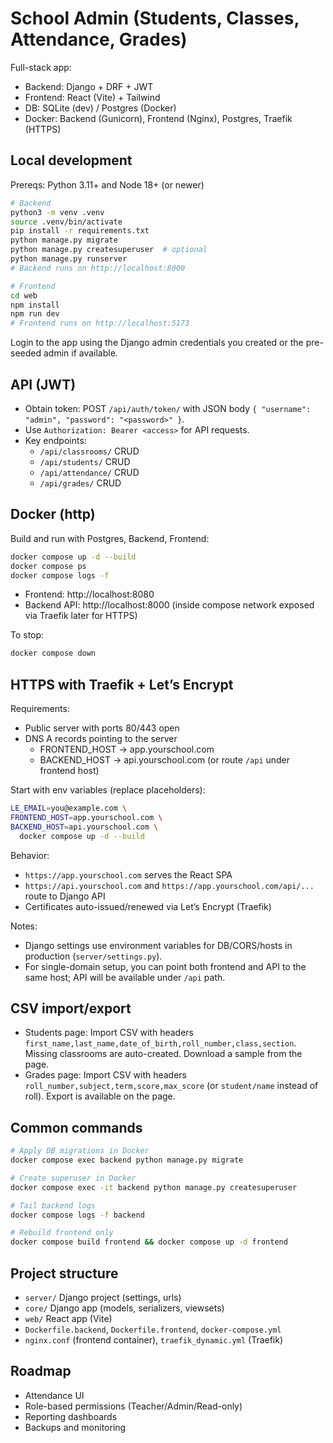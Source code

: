 # School Admin (Students, Classes, Attendance, Grades)

Full-stack app:
- Backend: Django + DRF + JWT
- Frontend: React (Vite) + Tailwind
- DB: SQLite (dev) / Postgres (Docker)
- Docker: Backend (Gunicorn), Frontend (Nginx), Postgres, Traefik (HTTPS)

## Local development

Prereqs: Python 3.11+ and Node 18+ (or newer)

```bash
# Backend
python3 -m venv .venv
source .venv/bin/activate
pip install -r requirements.txt
python manage.py migrate
python manage.py createsuperuser  # optional
python manage.py runserver
# Backend runs on http://localhost:8000

# Frontend
cd web
npm install
npm run dev
# Frontend runs on http://localhost:5173
```

Login to the app using the Django admin credentials you created or the pre-seeded admin if available.

## API (JWT)

- Obtain token: POST `/api/auth/token/` with JSON body `{ "username": "admin", "password": "<password>" }`.
- Use `Authorization: Bearer <access>` for API requests.
- Key endpoints:
  - `/api/classrooms/` CRUD
  - `/api/students/` CRUD
  - `/api/attendance/` CRUD
  - `/api/grades/` CRUD

## Docker (http)

Build and run with Postgres, Backend, Frontend:

```bash
docker compose up -d --build
docker compose ps
docker compose logs -f
```

- Frontend: http://localhost:8080
- Backend API: http://localhost:8000 (inside compose network exposed via Traefik later for HTTPS)

To stop:
```bash
docker compose down
```

## HTTPS with Traefik + Let’s Encrypt

Requirements:
- Public server with ports 80/443 open
- DNS A records pointing to the server
  - FRONTEND_HOST → app.yourschool.com
  - BACKEND_HOST → api.yourschool.com (or route `/api` under frontend host)

Start with env variables (replace placeholders):
```bash
LE_EMAIL=you@example.com \
FRONTEND_HOST=app.yourschool.com \
BACKEND_HOST=api.yourschool.com \
  docker compose up -d --build
```

Behavior:
- `https://app.yourschool.com` serves the React SPA
- `https://api.yourschool.com` and `https://app.yourschool.com/api/...` route to Django API
- Certificates auto-issued/renewed via Let’s Encrypt (Traefik)

Notes:
- Django settings use environment variables for DB/CORS/hosts in production (`server/settings.py`).
- For single-domain setup, you can point both frontend and API to the same host; API will be available under `/api` path.

## CSV import/export

- Students page: Import CSV with headers `first_name,last_name,date_of_birth,roll_number,class,section`. Missing classrooms are auto-created. Download a sample from the page.
- Grades page: Import CSV with headers `roll_number,subject,term,score,max_score` (or `student/name` instead of roll). Export is available on the page.

## Common commands

```bash
# Apply DB migrations in Docker
docker compose exec backend python manage.py migrate

# Create superuser in Docker
docker compose exec -it backend python manage.py createsuperuser

# Tail backend logs
docker compose logs -f backend

# Rebuild frontend only
docker compose build frontend && docker compose up -d frontend
```

## Project structure

- `server/` Django project (settings, urls)
- `core/` Django app (models, serializers, viewsets)
- `web/` React app (Vite)
- `Dockerfile.backend`, `Dockerfile.frontend`, `docker-compose.yml`
- `nginx.conf` (frontend container), `traefik_dynamic.yml` (Traefik)

## Roadmap

- Attendance UI
- Role-based permissions (Teacher/Admin/Read-only)
- Reporting dashboards
- Backups and monitoring
